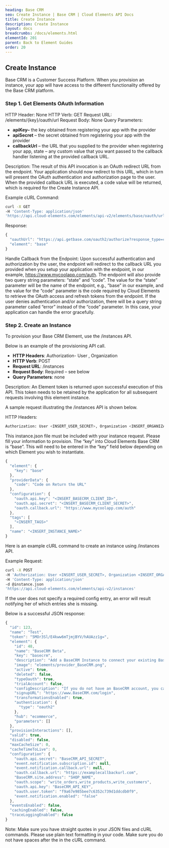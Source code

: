 ```yaml
---
heading: Base CRM
seo: Create Instance | Base CRM | Cloud Elements API Docs
title: Create Instance
description: Create Instance
layout: docs
breadcrumbs: /docs/elements.html
elementId: 201
parent: Back to Element Guides
order: 20
---
```


## Create Instance

Base CRM is a Customer Success Platform. When you provision an instance, your app will have access to the different functionality offered by the Base CRM platform.

### Step 1. Get Elements OAuth Information

HTTP Header: None
HTTP Verb: GET
Request URL: /elements/{key}/oauth/url
Request Body: None
Query Parameters:

* __apiKey–__ the key obtained from registering your app with the provider
* __apiSecret__ – the secret obtained from registering your app with the provider
* __callbackUrl__ – the URL that you supplied to the provider when registering your app, state – any custom value that you want passed to the callback handler listening at the provided callback URL.

Description: The result of this API invocation is an OAuth redirect URL from the endpoint. Your application should now redirect to this URL, which in turn will present the OAuth authentication and authorization page to the user. When the provided callback URL is executed, a code value will be returned, which is required for the Create Instance API.

Example cURL Command:

```bash
curl -X GET
-H 'Content-Type: application/json'
'https://api.cloud-elements.com/elements/api-v2/elements/base/oauth/url?apiKey=fake_Base CRM_api_key&apiSecret=fake_Base CRM_api_secret&callbackUrl=https://www.mycoolapp.com/auth&state=base'
```

Response:

```javascript
{
  "oauthUrl": "https://api.getbase.com/oauth2/authorize?response_type=code&client_id=insert_basecrm_client_id0&redirect_uri=https://www.mycoolapp.com/auth&state=base",
  "element": "base"
}
```

Handle Callback from the Endpoint:
Upon successful authentication and authorization by the user, the endpoint will redirect to the callback URL you provided when you setup your application with the endpoint, in our example, https://www.mycoolapp.com/auth. The endpoint will also provide two query string parameters: “state” and “code”. The value for the “state” parameter will be the name of the endpoint, e.g., “base” in our example, and the value for the “code” parameter is the code required by Cloud Elements to retrieve the OAuth access and refresh tokens from the endpoint. If the user denies authentication and/or authorization, there will be a query string parameter called “error” instead of the “code” parameter. In this case, your application can handle the error gracefully.

### Step 2. Create an Instance

To provision your Base CRM Element, use the /instances API.

Below is an example of the provisioning API call.

* __HTTP Headers__: Authorization- User <user secret>, Organization <organization secret>
* __HTTP Verb__: POST
* __Request URL__: /instances
* __Request Body__: Required – see below
* __Query Parameters__: none

Description: An Element token is returned upon successful execution of this API. This token needs to be retained by the application for all subsequent requests involving this element instance.

A sample request illustrating the /instances API is shown below.

HTTP Headers:

```bash
Authorization: User <INSERT_USER_SECRET>, Organization <INSERT_ORGANIZATION_SECRET>

```
This instance.json file must be included with your instance request.  Please fill your information to provision.  The “key” into Cloud Elements Base CRM is “base”.  This will need to be entered in the “key” field below depending on which Element you wish to instantiate.

```javascript
{
  "element": {
    "key": "base"
  },
  "providerData": {
    "code": "Code on Return the URL"
  },
  "configuration": {
    "oauth.api.key": "<INSERT_BASECRM_CLIENT_ID>",
    "oauth.api.secret": "<INSERT_BASECRM_CLIENT_SECRET>",
    "oauth.callback.url": "https://www.mycoolapp.com/auth"
  },
  "tags": [
    "<INSERT_TAGS>"
  ],
  "name": "<INSERT_INSTANCE_NAME>"
}
```

Here is an example cURL command to create an instance using /instances API.

Example Request:

```bash
curl -X POST
-H 'Authorization: User <INSERT_USER_SECRET>, Organization <INSERT_ORGANIZATION_SECRET>'
-H 'Content-Type: application/json'
-d @instance.json
'https://api.cloud-elements.com/elements/api-v2/instances'
```

If the user does not specify a required config entry, an error will result notifying her of which entries she is missing.

Below is a successful JSON response:

```javascript
{
  "id": 123,
  "name": "Test",
  "token": "5MOr3Sl/E4kww6mTjmjBYV/hAUAzz1g=",
  "element": {
    "id": 48,
    "name": "BaseCRM Beta",
    "key": "basecrm",
    "description": "Add a BaseCRM Instance to connect your existing BaseCRM account to the eCommerce Hub, allowing you to manage orders and products across multiple eCommerce Elements. You will need your BaseCRM account information to add an instance.",
    "image": "elements/provider_BaseCRM.png",
    "active": true,
    "deleted": false,
    "typeOauth": true,
    "trialAccount": false,
    "configDescription": "If you do not have an BaseCRM account, you can create one at https://www.BaseCRM.com/login",
    "signupURL": "https://www.BaseCRM.com/login",
    "transformationsEnabled": true,
    "authentication": {
      "type": "oauth2"
    },
    "hub": "ecommerce",
    "parameters": []
  },
  "provisionInteractions": [],
  "valid": true,
  "disabled": false,
  "maxCacheSize": 0,
  "cacheTimeToLive": 0,
  "configuration": {
    "oauth.api.secret": "BaseCRM_API_SECRET",
    "event.notification.subscription.id": null,
    "event.notification.callback.url": null,
    "oauth.callback.url": "https://examplecallbackurl.com",
    "BaseCRM.site.address": "SHOP_NAME",
    "oauth.scope": "write_orders,write_products,write_customers",
    "oauth.api.key": "BaseCRM_API_KEY",
    "oauth.user.token": "f9a67e985bee7c6352c739d1ddcdb0f9",
    "event.notification.enabled": "false"
  },
  "eventsEnabled": false,
  "cachingEnabled": false,
  "traceLoggingEnabled": false
}
```

Note:  Make sure you have straight quotes in your JSON files and cURL commands.  Please use plain text formatting in your code.  Make sure you do not have spaces after the in the cURL command.
